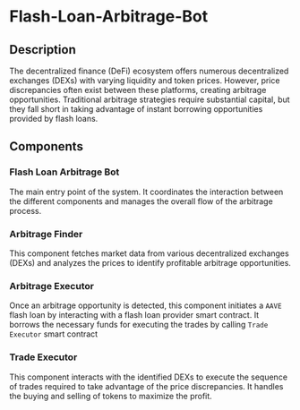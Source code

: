 # Flash-Loan-Arbitrage-Bot

## Description

The decentralized finance (DeFi) ecosystem offers numerous decentralized exchanges (DEXs) with varying liquidity and token prices. However, price discrepancies often exist between these platforms, creating arbitrage opportunities. Traditional arbitrage strategies require substantial capital, but they fall short in taking advantage of instant borrowing opportunities provided by flash loans.

## Components

### Flash Loan Arbitrage Bot

The main entry point of the system. It coordinates the interaction between the different components and manages the overall flow of the arbitrage process.

### Arbitrage Finder

This component fetches market data from various decentralized exchanges (DEXs) and analyzes the prices to identify profitable arbitrage opportunities.

### Arbitrage Executor

Once an arbitrage opportunity is detected, this component initiates a `AAVE` flash loan by interacting with a flash loan provider smart contract. It borrows the necessary funds for executing the trades by calling `Trade Executor` smart contract

### Trade Executor

This component interacts with the identified DEXs to execute the sequence of trades required to take advantage of the price discrepancies. It handles the buying and selling of tokens to maximize the profit.



